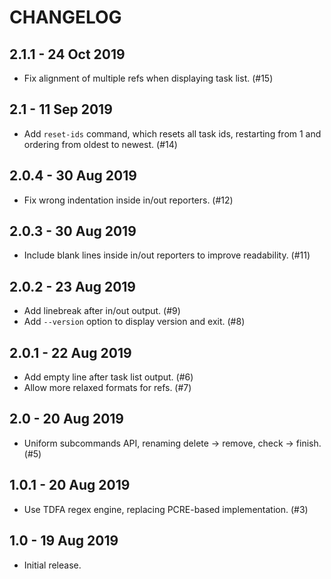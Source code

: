 # CHANGELOG

## 2.1.1 - 24 Oct 2019

- Fix alignment of multiple refs when displaying task list. (#15)

## 2.1 - 11 Sep 2019

- Add `reset-ids` command, which resets all task ids, restarting from 1 and
  ordering from oldest to newest. (#14)

## 2.0.4 - 30 Aug 2019

- Fix wrong indentation inside in/out reporters. (#12)

## 2.0.3 - 30 Aug 2019

- Include blank lines inside in/out reporters to improve readability. (#11)

## 2.0.2 - 23 Aug 2019

- Add linebreak after in/out output. (#9)
- Add `--version` option to display version and exit. (#8)

## 2.0.1 - 22 Aug 2019

- Add empty line after task list output. (#6)
- Allow more relaxed formats for refs. (#7)

## 2.0 - 20 Aug 2019

- Uniform subcommands API, renaming delete -> remove, check -> finish. (#5)

## 1.0.1 - 20 Aug 2019

- Use TDFA regex engine, replacing PCRE-based implementation. (#3)

## 1.0 - 19 Aug 2019

- Initial release.
